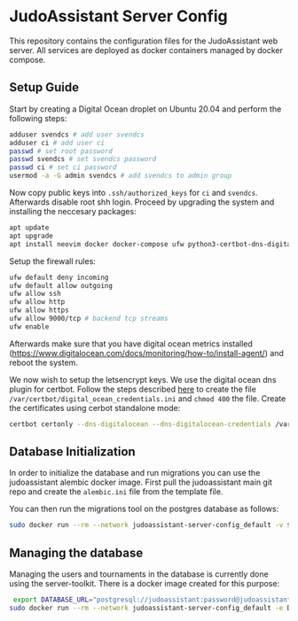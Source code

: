 JudoAssistant Server Config
===========================
This repository contains the configuration files for the JudoAssistant web
server.
All services are deployed as docker containers managed by docker compose.

Setup Guide
-----------
Start by creating a Digital Ocean droplet on Ubuntu 20.04 and perform the
following steps:
```bash
adduser svendcs # add user svendcs
adduser ci # add user ci
passwd # set root password
passwd svendcs # set svendcs password
passwd ci # set ci password
usermod -a -G admin svendcs # add svendcs to admin group
```

Now copy public keys into `.ssh/authorized_keys` for `ci` and `svendcs`.
Afterwards disable root shh login. Proceed by upgrading the system and
installing the neccesary packages:
```bash
apt update
apt upgrade
apt install neovim docker docker-compose ufw python3-certbot-dns-digitalocean
```

Setup the firewall rules:
```bash
ufw default deny incoming
ufw default allow outgoing
ufw allow ssh
ufw allow http
ufw allow https
ufw allow 9000/tcp # backend tcp streams
ufw enable
```

Afterwards make sure that you have digital ocean metrics installed
(https://www.digitalocean.com/docs/monitoring/how-to/install-agent/)
and reboot the system.

We now wish to setup the letsencrypt keys. We use the digital ocean dns plugin
for certbot. Follow the steps described [here](https://certbot-dns-digitalocean.readthedocs.io/en/stable/)
to create the file `/var/certbot/digital_ocean_credentials.ini` and `chmod 400`
the file. Create the certificates using cerbot standalone mode:

```bash
certbot certonly --dns-digitalocean --dns-digitalocean-credentials /var/certbot/digital_ocean_credentials.ini -d judoassistant.com -d live.judoassistant.com
```

Database Initialization
-----------------------
In order to initialize the database and run migrations you can use the
judoassistant alembic docker image. First pull the judoassistant main git repo
and create the `alembic.ini` file from the template file.

You can then run the migrations tool on the postgres database as follows:
```bash
sudo docker run --rm --network judoassistant-server-config_default -v $(pwd)/alembic.ini:/alembic.ini -v $(pwd)/alembic:/alembic/alembic:ro judoassistant/alembic --help
```

Managing the database
---------------------
Managing the users and tournaments in the database is currently done using the
server-toolkit. There is a docker image created for this purpose:
```bash
 export DATABASE_URL="postgresql://judoassistant:password@judoassistant-postgres/judoassistant"
sudo docker run --rm --network judoassistant-server-config_default -e DATABASE_URL=${DATABASE_URL} judoassistant/judoassistant-server-toolkit --help
```
